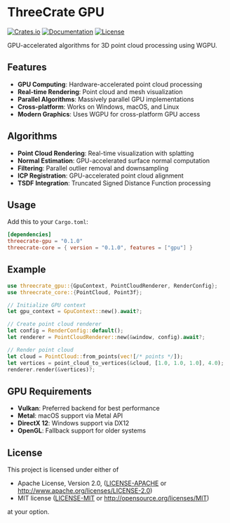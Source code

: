 # ThreeCrate GPU

[![Crates.io](https://img.shields.io/crates/v/threecrate-gpu.svg)](https://crates.io/crates/threecrate-gpu)
[![Documentation](https://docs.rs/threecrate-gpu/badge.svg)](https://docs.rs/threecrate-gpu)
[![License](https://img.shields.io/badge/license-MIT%20OR%20Apache--2.0-blue.svg)](https://github.com/rajgandhi1/threecrate#license)

GPU-accelerated algorithms for 3D point cloud processing using WGPU.

## Features

- **GPU Computing**: Hardware-accelerated point cloud processing
- **Real-time Rendering**: Point cloud and mesh visualization
- **Parallel Algorithms**: Massively parallel GPU implementations
- **Cross-platform**: Works on Windows, macOS, and Linux
- **Modern Graphics**: Uses WGPU for cross-platform GPU access

## Algorithms

- **Point Cloud Rendering**: Real-time visualization with splatting
- **Normal Estimation**: GPU-accelerated surface normal computation
- **Filtering**: Parallel outlier removal and downsampling
- **ICP Registration**: GPU-accelerated point cloud alignment
- **TSDF Integration**: Truncated Signed Distance Function processing

## Usage

Add this to your `Cargo.toml`:

```toml
[dependencies]
threecrate-gpu = "0.1.0"
threecrate-core = { version = "0.1.0", features = ["gpu"] }
```

## Example

```rust
use threecrate_gpu::{GpuContext, PointCloudRenderer, RenderConfig};
use threecrate_core::{PointCloud, Point3f};

// Initialize GPU context
let gpu_context = GpuContext::new().await?;

// Create point cloud renderer
let config = RenderConfig::default();
let renderer = PointCloudRenderer::new(&window, config).await?;

// Render point cloud
let cloud = PointCloud::from_points(vec![/* points */]);
let vertices = point_cloud_to_vertices(&cloud, [1.0, 1.0, 1.0], 4.0);
renderer.render(&vertices)?;
```

## GPU Requirements

- **Vulkan**: Preferred backend for best performance
- **Metal**: macOS support via Metal API
- **DirectX 12**: Windows support via DX12
- **OpenGL**: Fallback support for older systems

## License

This project is licensed under either of

- Apache License, Version 2.0, ([LICENSE-APACHE](LICENSE-APACHE) or http://www.apache.org/licenses/LICENSE-2.0)
- MIT license ([LICENSE-MIT](LICENSE-MIT) or http://opensource.org/licenses/MIT)

at your option. 